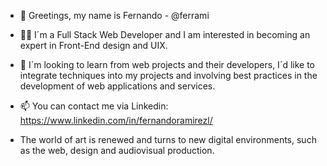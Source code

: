 - 👋 Greetings, my name is Fernando - @ferrami

- 👀🌱 I´m a Full Stack Web Developer and I am interested in becoming an expert in Front-End design and UIX.

- 💞️ I´m looking to learn from web projects and their developers, I´d like to integrate techniques into my projects and involving best practices in the development of web applications and services.


- 📫 You can contact me via Linkedin: https://www.linkedin.com/in/fernandoramirezl/

- The world of art is renewed and turns to new digital environments, such as the web, design and audiovisual production.

<!---
ferrami/ferrami is a ✨ special ✨ repository because its `README.md` (this file) appears on your GitHub profile.
You can click the Preview link to take a look at your changes.
--->
